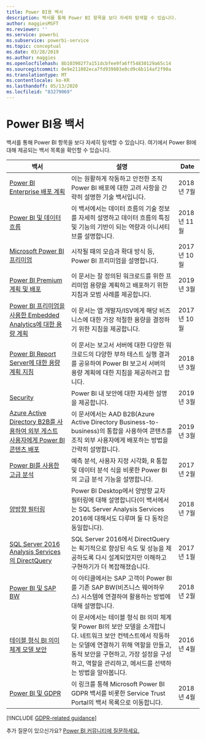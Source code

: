 ```yaml
---
title: Power BI용 백서
description: 백서를 통해 Power BI 항목을 보다 자세히 탐색할 수 있습니다.
author: maggiesMSFT
ms.reviewer: ''
ms.service: powerbi
ms.subservice: powerbi-service
ms.topic: conceptual
ms.date: 03/28/2019
ms.author: maggies
ms.openlocfilehash: 8b103902f7a151dcbfee9fa6ff54830129a65c14
ms.sourcegitcommit: 0e9e211082eca7fd939803e0cd9c6b114af2f90a
ms.translationtype: MT
ms.contentlocale: ko-KR
ms.lasthandoff: 05/13/2020
ms.locfileid: "83279069"
---
```

# <a name="whitepapers-for-power-bi"></a>Power BI용 백서

백서를 통해 Power BI 항목을 보다 자세히 탐색할 수 있습니다. 여기에서 Power BI에 대해 제공되는 백서 목록을 확인할 수 있습니다.

| 백서 | 설명 | Date |
| --- | --- | --- |
| [Power BI Enterprise 배포 계획](https://go.microsoft.com/fwlink/?linkid=2057861) |이는 원활하게 작동하고 안전한 조직 Power BI 배포에 대한 고려 사항을 간략히 설명한 기술 백서입니다. | 2018년 7월 |
| [Power BI 및 데이터 흐름](https://go.microsoft.com/fwlink/?linkid=2034388&clcid=0x409)| 이 백서에서는 데이터 흐름의 기술 정보를 자세히 설명하고 데이터 흐름의 특징 및 기능의 기반이 되는 역량과 이니셔티브를 설명합니다. | 2018년 11월 |
| [Microsoft Power BI 프리미엄](https://aka.ms/pbipremiumwhitepaper) |시작될 때의 모습과 확대 방식 등, Power BI 프리미엄을 설명합니다. | 2017년 10월 |
| [Power BI Premium 계획 및 배포](whitepaper-powerbi-premium-deployment.md)| 이 문서는 잘 정의된 워크로드를 위한 프리미엄 용량을 계획하고 배포하기 위한 지침과 모범 사례를 제공합니다.| 2019년 3월 |
| [Power BI 프리미엄을 사용한 Embedded Analytics에 대한 용량 계획](https://aka.ms/pbiewhitepaper) |이 문서는 앱 개발자/ISV에게 해당 비즈니스에 대한 가장 적절한 용량을 결정하기 위한 지침을 제공합니다. | 2017년 10월 |
| [Power BI Report Server에 대한 용량 계획 지침](../report-server/capacity-planning.md) |이 문서는 보고서 서버에 대한 다양한 워크로드의 다양한 부하 테스트 실행 결과를 공유하여 Power BI 보고서 서버의 용량 계획에 대한 지침을 제공하려고 합니다. | 2018년 3월 |
| [Security](../admin/service-admin-power-bi-security.md) |Power BI 내 보안에 대한 자세한 설명을 제공합니다. | 2019년 3월 |
| [Azure Active Directory B2B를 사용하여 외부 게스트 사용자에게 Power BI 콘텐츠 배포](../guidance/whitepaper-azure-b2b-power-bi.md)|이 문서에서는 AAD B2B(Azure Active Directory Business-to-business)의 통합을 사용하여 콘텐츠를 조직 외부 사용자에게 배포하는 방법을 간략히 설명합니다.| 2019년 3월 |
| [Power BI를 사용한 고급 분석](https://info.microsoft.com/advanced-analytics-with-power-bi.html?Is=Website) |예측 분석, 사용자 지정 시각화, R 통합 및 데이터 분석 식을 비롯한 Power BI의 고급 분석 기능을 설명합니다. | 2017년 2월 |
| [양방향 필터링](../transform-model/desktop-bidirectional-filtering.md) |Power BI Desktop에서 양방향 교차 필터링에 대해 설명합니다(이 백서에서는 SQL Server Analysis Services 2016에 대해서도 다루며 둘 다 동작은 동일합니다). | 2018년 7월 |
| [SQL Server 2016 Analysis Services의 DirectQuery](https://blogs.msdn.microsoft.com/analysisservices/2017/04/06/directquery-in-sql-server-2016-analysis-services-whitepaper/) |SQL Server 2016에서 DirectQuery는 획기적으로 향상된 속도 및 성능을 제공하도록 다시 설계되었지만 이해하고 구현하기가 더 복잡해졌습니다. | 2017년 1월 |
| [Power BI 및 SAP BW](https://aka.ms/powerbiandsapbw)| 이 아티클에서는 SAP 고객이 Power BI를 기존 SAP BW(비즈니스 웨어하우스) 시스템에 연결하여 활용하는 방법에 대해 설명합니다.| 2018년 2월 |
| [테이블 형식 BI 의미 체계 모델 보안](https://download.microsoft.com/download/D/2/0/D20E1C5F-72EA-4505-9F26-FEF9550EFD44/Securing%20the%20Tabular%20BI%20Semantic%20Model.docx) |이 문서에서는 테이블 형식 BI 의미 체계 및 Power BI의 보안 모델을 소개합니다. 네트워크 보안 컨텍스트에서 작동하는 모델에 연결하기 위해 역할을 만들고, 동적 보안을 구현하고, 가장 설정을 구성하고, 역할을 관리하고, 메서드를 선택하는 방법을 알아봅니다. | 2016년 4월 |
| [Power BI 및 GDPR](https://aka.ms/power-bi-gdpr-whitepaper)| 이 링크를 통해 Microsoft Power BI GDPR 백서를 비롯한 Service Trust Portal의 백서 목록으로 이동합니다. | 2018년 4월 |

[!INCLUDE [GDPR-related guidance](../includes/gdpr-hybrid-note.md)]

추가 질문이 있으신가요? [Power BI 커뮤니티에 질문하세요.](https://community.powerbi.com/)
